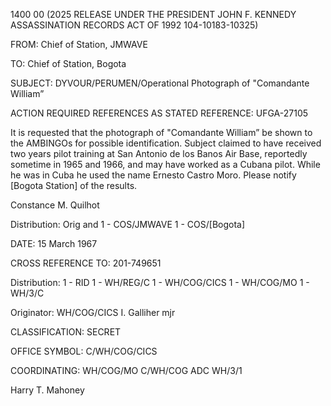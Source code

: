 1400 00
(2025 RELEASE UNDER THE PRESIDENT JOHN F. KENNEDY ASSASSINATION RECORDS ACT OF 1992
104-10183-10325)

FROM: Chief of Station, JMWAVE

TO: Chief of Station, Bogota

SUBJECT: DYVOUR/PERUMEN/Operational
Photograph of "Comandante William”

ACTION REQUIRED REFERENCES AS STATED
REFERENCE: UFGA-27105

It is requested that the photograph of "Comandante William” be shown to the AMBINGOs for possible identification. Subject claimed to have received two years pilot training at San Antonio de los Banos Air Base, reportedly sometime in 1965 and 1966, and may have worked as a Cubana pilot. While he was in Cuba he used the name Ernesto Castro Moro. Please notify [Bogota Station] of the results.

Constance M. Quilhot

Distribution:
Orig and 1 - COS/JMWAVE
1 - COS/[Bogota]

DATE: 15 March 1967

CROSS REFERENCE TO: 201-749651

Distribution:
1 - RID
1 - WH/REG/C
1 - WH/COG/CICS
1 - WH/COG/MO
1 - WH/3/C

Originator: WH/COG/CICS I. Galliher mjr

CLASSIFICATION: SECRET

OFFICE SYMBOL: C/WH/COG/CICS

COORDINATING:
WH/COG/MO
C/WH/COG
ADC
WH/3/1

Harry T. Mahoney
